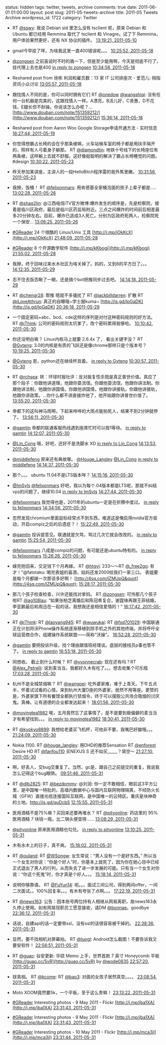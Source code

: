status: hidden
tags: twitter, tweets, archive
comments: true
date: 2011-06-01 01:00:00
layout: post
slug: 2011-05-tweets-archive
title: 2011-05 Tweets Archive
wordpress_id: 1722
category: Twitter


  * RT [@sswv](http://twitter.com/sswv): 我说 Debian sid 里怎么没有 tsclient 呢，原来 Debian 和 Ubuntu 都已经用 Remmina 取代了 tsclient 和 Vinagre。试了下 Remmina，用户体验果然更好，还有 NX 协议的插件。 [13:19:21, 2011-05-10](http://twitter.com/gfrog/statuses/67821002368892929)



  * gmail今早挂了咩，为啥我这里一直400错误呢。。。 [10:25:52, 2011-05-18](http://twitter.com/gfrog/statuses/70676444069625856)

  * [@zongsen](http://twitter.com/zongsen) 之前虽说时不时的盾一下，但是至少能用啊，今天是彻底不行了，挂代理上去也是400 [in reply to zongsen](http://twitter.com/zongsen/statuses/70677529979125760) [10:34:58, 2011-05-18](http://twitter.com/gfrog/statuses/70678737259216896)

  * Reshared post from  徐彬 
利润和雇员数：13 家 IT 公司排座次 - 爱范儿: 拇指资讯小众讨论 [13:05:57, 2011-05-18](http://twitter.com/gfrog/statuses/70716732934864896)

  * 跟找情人不同的是，你可以同时拥有它们 RT [@onedow](http://twitter.com/onedow) [@wangshiqi](http://twitter.com/wangshiqi): 没有任何一台机器是完美的，这跟找情人一样。A漂亮，B活儿好，C贤惠，D不花钱，E腿长但不耐操。你说该怎么办呢？... [http://www.douban.com/note/151359212/](http://www.douban.com/note/151359212/) [15:36:14, 2011-05-18](http://twitter.com/gfrog/statuses/70754551732502528)



  * Reshared post from  Aaron Woo 
Google Storage申请开通方法 - 实时信息 [16:27:44, 2011-05-19](http://twitter.com/gfrog/statuses/71129900437872640)



  * 你觉得想霸占长椅的会在乎那条棱嘛，火车站候车室的椅子都是用扶手隔开的，照样有人弓着身子躺那。 RT [@diamondtin](http://twitter.com/diamondtin): 地铁十号线下的长椅座位有两条棱，这样躺上去就不舒服。这好像挺聪明的解决了霸占长椅睡觉的问题。#design [10:30:22, 2011-05-23](http://twitter.com/gfrog/statuses/72489518321778688)

  * 昨天参加某讲座，主讲人的一段HelloBitch程序雷的我外焦里嫩。 [10:31:56, 2011-05-23](http://twitter.com/gfrog/statuses/72489914167607296)



  * 我擦，饭桶！ RT [@felixonmars](http://twitter.com/felixonmars): 用肯德基全家桶泡面的孩子上辈子都是..... [13:02:28, 2011-05-26](http://twitter.com/gfrog/statuses/73614956846792704)

  * RT [@shaq2lin](http://twitter.com/shaq2lin): @江西电信iTV官方微博:爆炸发生的顺序是，先是检察院，接着是临川区政府，最后是临川区药监局附近。三点之间爆炸的时间前后相差最多20分钟左右。目前，爆炸已造成3人死亡。分别为区政府死两人，检察院死一个保安... [13:06:25, 2011-05-26](http://twitter.com/gfrog/statuses/73615950733246468)



  * [#GReader](http://search.twitter.com/search?q=%23GReader) 24 个很酷的 Linux/Unix 工具 [http://j.mp/iOkKcX](http://j.mp/iOkKcX) [21:48:09, 2011-05-28](http://twitter.com/gfrog/statuses/74472026273882112)

  * [#GReader](http://search.twitter.com/search?q=%23GReader) 8 个开源数学软件 [http://j.mp/kKbogj](http://j.mp/kKbogj) [21:55:02, 2011-05-28](http://twitter.com/gfrog/statuses/74473759314165761)



  * 我擦，终于回味过来水木社区为啥关掉了。妈的，又到8的平方日了。。。 [14:12:35, 2011-05-29](http://twitter.com/gfrog/statuses/74719766073458688)

  * 忍不住去饭否瞅了一眼，还是搞个bot把推同步过去吧。 [14:14:18, 2011-05-29](http://twitter.com/gfrog/statuses/74720199751892992)

  * RT [@chengr28](http://twitter.com/chengr28): 帮推 嗯就不多骚扰了 RT [@jackbilldarren](http://twitter.com/jackbilldarren): 扩散 RT [@iLoveAthrun](http://twitter.com/iLoveAthrun): 真正的自曝哦~学士服kuma~ [http://is.gd/IpGaDK](http://is.gd/IpGaDK) [20:36:18, 2011-05-29](http://twitter.com/gfrog/statuses/74816334504013824)



  * 一个固定密码+abc、bcd、cde这样的序列是对付这种密码规则的好方法。 RT [@iThink](http://twitter.com/iThink): 公司的密码规则太坑爹了，改个密码累得我够呛。 [10:10:42, 2011-05-30](http://twitter.com/gfrog/statuses/75021284492324865)

  * 你还没明白嘛？ Linux内核马上就要 2.6.4x 了， 看出关键字没？ RT [@Gyteng](http://twitter.com/Gyteng): 3.0的内核是有质的飞跃还是像chrome那样只是个版本号？ [10:19:25, 2011-05-30](http://twitter.com/gfrog/statuses/75023476926324737)

  * [@Gyteng](http://twitter.com/Gyteng) 恩，python还在继续杯具着。 [in reply to Gyteng](http://twitter.com/Gyteng/statuses/75024805350473728) [10:30:57, 2011-05-30](http://twitter.com/gfrog/statuses/75026380236144640)

  * RT [@rchsea](http://twitter.com/rchsea): 转：环球时报社评：反对报复性杀戮是真正普世价值。真应了那个段子：你跟他讲道理，他跟你耍流氓。你跟他耍流氓，他跟你讲法制。你跟他讲法制，他跟你讲国情。你跟他讲国情，他跟你讲接轨。你跟他讲接轨，他跟你讲政策。…你什么都不讲直接炸他了，他开始跟你讲普世价值了。 [13:55:20, 2011-05-30](http://twitter.com/gfrog/statuses/75077815153860608)

  * 帝都下的这叫神马雨啊，下起来哗哗的大雨点能拍死人，结果不到2分钟就停了。 [13:56:11, 2011-05-30](http://twitter.com/gfrog/statuses/75078027658268672)

  * [@gamtin](http://twitter.com/gamtin) 帝都的联通客服热线遇到座席忙时可以按1等待。 [in reply to gamtin](http://twitter.com/gamtin/statuses/75081516530671616) [14:12:07, 2011-05-30](http://twitter.com/gfrog/statuses/75082036976693248)

  * [@Lin_Cong](http://twitter.com/Lin_Cong) 哦，好吧，还好不是洗脚水 XD [in reply to Lin_Cong](http://twitter.com/Lin_Cong/statuses/75078379371626496) [14:13:53, 2011-05-30](http://twitter.com/gfrog/statuses/75082480914403329)

  * [@middlefeng](http://twitter.com/middlefeng) 原来还有典故哪。 [@Houge_Langley](http://twitter.com/Houge_Langley) [@Lin_Cong](http://twitter.com/Lin_Cong) [in reply to middlefeng](http://twitter.com/middlefeng/statuses/75080145152643072) [14:14:37, 2011-05-30](http://twitter.com/gfrog/statuses/75082665161793536)

  * 那个。。。 ubuntu 11.04不是LTS版本咩？ [14:15:16, 2011-05-30](http://twitter.com/gfrog/statuses/75082830190874624)

  * [@ImSyls](http://twitter.com/ImSyls) [@felixonmars](http://twitter.com/felixonmars) 好吧，我以为每个.04版本都是LTS呢，那就不纠结vps的问题了，继续10.04 [in reply to ImSyls](http://twitter.com/ImSyls/statuses/75084555689799680) [14:27:44, 2011-05-30](http://twitter.com/gfrog/statuses/75085969111527424)

  * [@felixonmars](http://twitter.com/felixonmars) 我觉得也是，2011年的ubuntu一定是在折腾中度过。 [in reply to felixonmars](http://twitter.com/felixonmars/statuses/75087176626487296) [14:34:56, 2011-05-30](http://twitter.com/gfrog/statuses/75087779956137984)

  * 忽然发现chromium里面鼠标经常点不到东西，难道这是俺启用nvidia官方驱动，开启compiz之后的后遗症？！ [15:22:49, 2011-05-30](http://twitter.com/gfrog/statuses/75099830283808768)

  * [@gamtin](http://twitter.com/gamtin) 投诉提意见。联通就是欠骂，骂过几次它就会改改的。 [in reply to gamtin](http://twitter.com/gamtin/statuses/75090134973956096) [15:25:54, 2011-05-30](http://twitter.com/gfrog/statuses/75100606158737408)

  * [@felixonmars](http://twitter.com/felixonmars) 八成是compiz的问题，有可能还是ubuntu特有的。 [in reply to felixonmars](http://twitter.com/felixonmars/statuses/75099948739338240) [15:26:26, 2011-05-30](http://twitter.com/gfrog/statuses/75100739281756160)

  * 嫁完抢回来，交足钱下个月再嫁。 RT [@htgyj](http://twitter.com/htgyj): 233～～RT [@_free2go](http://twitter.com/_free2go): 有才！"@fatotaku: 喝完表姐的喜酒，姑妈还发2000给我们一家三口。 表姐要是每个月都嫁一次那该多好啊！ [http://4sq.com/lZMUpQ&quot](http://4sq.com/lZMUpQ&quot); [15:28:17, 2011-05-30](http://twitter.com/gfrog/statuses/75101206065848321)

  * 那几个孩子检查检查，兴许还能找对爹妈。 RT [@zongsen](http://twitter.com/zongsen): 可怜那几个孩子啦RT [@ag108lau](http://twitter.com/ag108lau): “如果张柏芝离婚后和陈冠希复合，谢霆锋再跟王菲结婚，李亚鹏最后和周迅在一起的话，我想我还是相信爱情的！” [16:17:42, 2011-05-30](http://twitter.com/gfrog/statuses/75113640298151936)

  * RT [@iThink](http://twitter.com/iThink): RT [@laoyang945](http://twitter.com/laoyang945): RT [@wuwukai](http://twitter.com/wuwukai): RT [@fxd701029](http://twitter.com/fxd701029): 中国联通正在计划将沃Phone操作系统逐渐移植到除手机之外的其他终端，并将呼吁全球运营商合作，组建操作系统联盟——简称“沃操”。 [16:52:28, 2011-05-30](http://twitter.com/gfrog/statuses/75122392049004544)

  * [@gamtin](http://twitter.com/gamtin) 要把投诉升级，找个理由跟值班经理谈。底层的接线员p事也管不了。 [in reply to gamtin](http://twitter.com/gamtin/statuses/75114138224959488) [16:53:18, 2011-05-30](http://twitter.com/gfrog/statuses/75122601814528001)

  * 同想收。 截止到什么时候？ RT [@yvonnecrab](http://twitter.com/yvonnecrab): 现在还有吗？RT [@Alex_Petrelli](http://twitter.com/Alex_Petrelli): 说到麦当当，我都好久木有吃了。。。想去收集个可乐瓶 [17:03:28, 2011-05-30](http://twitter.com/gfrog/statuses/75125158418972672)

  * 杭州不是全城禁烟嘛？ RT [@wangpei](http://twitter.com/wangpei): 吃外婆家难，难于上青天。下午五点半，怀着试试看的心情，来到杭州大厦D座的外婆家，居然不用等座。更赞的是，外婆家旗下所有餐馆全都执行禁烟令，终于可以摆脱公共场合吸烟的讨厌鬼。真棒。让有道德的企业都发达起来！ [18:01:56, 2011-05-30](http://twitter.com/gfrog/statuses/75139875032137728)

  * [@movingtea1982](http://twitter.com/movingtea1982) 唉，五月竟然忘了这事情了，是不是要到极偏僻的麦当当才有希望找到。。。 [in reply to movingtea1982](http://twitter.com/movingtea1982/statuses/75126717353705472) [18:30:41, 2011-05-30](http://twitter.com/gfrog/statuses/75147110516928512)

  * RT [@kyokyo8899](http://twitter.com/kyokyo8899): 我想给老婆买飞机杯，可他非不要，我嘴巴好酸哦。。。 [21:24:09, 2011-05-30](http://twitter.com/gfrog/statuses/75190763302035456)

  * Nokia 1100. RT [@houge_langley](http://twitter.com/houge_langley): 用DHD的推荐Sensation RT [@enforest](http://twitter.com/enforest) Desire HD RT [@fanfou110](http://twitter.com/fanfou110) 买NEXUS S 还不如买_____？填空～ [21:27:10, 2011-05-30](http://twitter.com/gfrog/statuses/75191523972624384)



  * 啊，好丢人，交bug交重复了。当然，gc是，跟自己之前提交的重复。我说我怎么记得这个bug眼熟。 [09:51:46, 2011-05-31](http://twitter.com/gfrog/statuses/75378905300742144)

  * RT [@dlb2825](http://twitter.com/dlb2825): RT [@bezdommy](http://twitter.com/bezdommy): @刘润: 你一定不敢相信，眼前这3平方公里，是中国唯一特批的，高墙内数据中心与国内互联网物理隔离，不经防火长城（GFW）直接光缆连接国际互联网，是中国唯一的云特区。重庆是块神奇的土地。http://is.gd/quDcbS [12:15:55, 2011-05-31](http://twitter.com/gfrog/statuses/75415183878664192)

  * 医用酒精不是75%嘛？买回来还要再堆水？ RT [@pityonline](http://twitter.com/pityonline): 药店里的 95% 医用酒精 7 块钱一瓶，比二锅头便宜呀…… [13:08:29, 2011-05-31](http://twitter.com/gfrog/statuses/75428412197572609)

  * [@pityonline](http://twitter.com/pityonline) 原来医用酒精也勾兑。 [in reply to pityonline](http://twitter.com/pityonline/statuses/75428673687261184) [13:10:25, 2011-05-31](http://twitter.com/gfrog/statuses/75428899126919168)

  * 木有水木上的日子，真不爽。 [15:18:02, 2011-05-31](http://twitter.com/gfrog/statuses/75461012425424896)

  * RT [@ouland](http://twitter.com/ouland): RT [@WSongw](http://twitter.com/WSongw): 女生常说：“男人没有一个是好东西。” 所以当一个女生对你说：“你是个好人”时，你基本上就死了，因为你在她心目中已经正式退出了男人的行列，从而失去了进一步发展的可能。只有当一个女生对你说：“你这个死鬼”时，你才真是个好人。。。 [15:18:14, 2011-05-31](http://twitter.com/gfrog/statuses/75461066380943360)

  * 说明你够靠谱。 RT [@FuYun14](http://twitter.com/FuYun14): 呃。。。面试三间公司，得到两间offer，一间二次面试。。100%回复率。。。有木有夸张了点啊。。。 [17:22:19, 2011-05-31](http://twitter.com/gfrog/statuses/75492290264698880)

  * RT [@news163](http://twitter.com/news163): 公告：因本账号两位持有人相继从网易离职，故news163永久停止使用。如有网易现职员工愿意接收，请DM [@bonnae](http://twitter.com/bonnae)。goodbye [22:36:12, 2011-05-31](http://twitter.com/gfrog/statuses/75571284473421825)

  * 话说，自建api的话一定要带ssl，没有ssl的话很容易被干掉的。 [22:38:36, 2011-05-31](http://twitter.com/gfrog/statuses/75571887064883200)

  * 显然，要不找相机对屏幕拍。 RT [@luogl](http://twitter.com/luogl): Android怎么截图！不要告诉我又要安软件！ [22:56:51, 2011-05-31](http://twitter.com/gfrog/statuses/75576478271668224)

  * RT [@guao](http://twitter.com/guao): 谷安更新: 华硕 Memo 上手，世界首款 7 英寸 Honeycomb 平板 [http://guao.cc/5vR](http://guao.cc/5vR) by [@wode0835](http://twitter.com/wode0835) [22:57:20, 2011-05-31](http://twitter.com/gfrog/statuses/75576601135431680)

  * 球真相。 RT [@kcome](http://twitter.com/kcome): RT [@bao3](http://twitter.com/bao3): 对面的女孩子居然真空。。。。 [23:08:54, 2011-05-31](http://twitter.com/gfrog/statuses/75579510837346304)

  * Moto XOOM竟然要5k，一个平板，至于这么贵嘛！ [23:13:22, 2011-05-31](http://twitter.com/gfrog/statuses/75580637410635776)

  * [#GReader](http://search.twitter.com/search?q=%23GReader) Interesting photos -  9 May 2011 - Flickr [http://j.mp/jba1XA](http://j.mp/jba1XA) [23:31:43, 2011-05-31](http://twitter.com/gfrog/statuses/75585253573529600)

  * [#GReader](http://search.twitter.com/search?q=%23GReader) Interesting photos -  9 May 2011 - Flickr [http://j.mp/jba1XA](http://j.mp/jba1XA) [23:31:43, 2011-05-31](http://twitter.com/gfrog/statuses/75585253602897920)

  * [#GReader](http://search.twitter.com/search?q=%23GReader) Interesting photos - 10 May 2011 - Flickr [http://j.mp/mca3jl](http://j.mp/mca3jl) [23:31:44, 2011-05-31](http://twitter.com/gfrog/statuses/75585256337584129)


